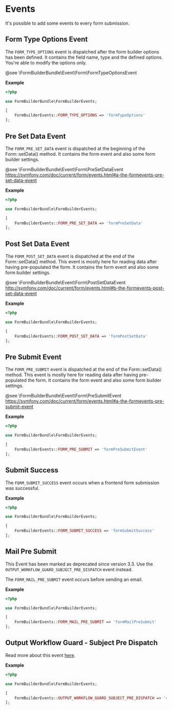 # Events

It's possible to add some events to every form submission.

## Form Type Options Event
The `FORM_TYPE_OPTIONS` event is dispatched after the form builder options has been defined.
It contains the field name, type and the defined options. You're able to modify the options only.

@see \FormBuilderBundle\Event\Form\FormTypeOptionsEvent
     
**Example**  
```php
<?php

use FormBuilderBundle\FormBuilderEvents;

[
    FormBuilderEvents::FORM_TYPE_OPTIONS => 'formTypeOptions'
];
```

## Pre Set Data Event
The `FORM_PRE_SET_DATA` event is dispatched at the beginning of the Form::setData() method.
It contains the form event and also some form builder settings.

@see \FormBuilderBundle\Event\Form\PreSetDataEvent
https://symfony.com/doc/current/form/events.html#a-the-formevents-pre-set-data-event
     
**Example**  
```php
<?php

use FormBuilderBundle\FormBuilderEvents;

[
    FormBuilderEvents::FORM_PRE_SET_DATA => 'formPreSetData'
];
```

## Post Set Data Event
The `FORM_POST_SET_DATA` event is dispatched at the end of the Form::setData() method.
This event is mostly here for reading data after having pre-populated the form.
It contains the form event and also some form builder settings.

@see \FormBuilderBundle\Event\Form\PostSetDataEvent
http://symfony.com/doc/current/form/events.html#b-the-formevents-post-set-data-event
     
**Example**  
```php
<?php

use FormBuilderBundle\FormBuilderEvents;

[
    FormBuilderEvents::FORM_POST_SET_DATA => 'formPostSetData'
];
```

## Pre Submit Event
The `FORM_PRE_SUBMIT` event is dispatched at the end of the Form::setData() method. 
This event is mostly here for reading data after having pre-populated the form. 
It contains the form event and also some form builder settings.

@see \FormBuilderBundle\Event\Form\PreSubmitEvent
https://symfony.com/doc/current/form/events.html#a-the-formevents-pre-submit-event
     
**Example**  
```php
<?php

use FormBuilderBundle\FormBuilderEvents;

[
    FormBuilderEvents::FORM_PRE_SUBMIT => 'formPreSubmitEvent'
];
```

## Submit Success
The `FORM_SUBMIT_SUCCESS` event occurs when a frontend form submission was successful.

**Example**  
```php
<?php

use FormBuilderBundle\FormBuilderEvents;

[
    FormBuilderEvents::FORM_SUBMIT_SUCCESS => 'formSubmitSuccess'
];
```

## Mail Pre Submit
This Event has been marked as deprecated since version 3.3.
Use the `OUTPUT_WORKFLOW_GUARD_SUBJECT_PRE_DISPATCH` event instead.

The `FORM_MAIL_PRE_SUBMIT` event occurs before sending an email.

**Example**  
```php
<?php

use FormBuilderBundle\FormBuilderEvents;

[
    FormBuilderEvents::FORM_MAIL_PRE_SUBMIT => 'formMailPreSubmit'
];
```

## Output Workflow Guard - Subject Pre Dispatch

Read more about this event [here](./OutputWorkflow/30_Events.md).

**Example**  
```php
<?php

use FormBuilderBundle\FormBuilderEvents;

[
    FormBuilderEvents::OUTPUT_WORKFLOW_GUARD_SUBJECT_PRE_DISPATCH => 'checkSubject'
];
```